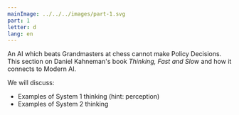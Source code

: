 ```yaml
---
mainImage: ../../../images/part-1.svg
part: 1
letter: d
lang: en
---
```


<div class="content">

An AI which beats Grandmasters at chess cannot make Policy Decisions. 
This section on Daniel Kahneman's book *Thinking, Fast and Slow* and how it connects to Modern AI.

We will discuss:
- Examples of System 1 thinking (hint: perception)
- Examples of System 2 thinking 
</div>
